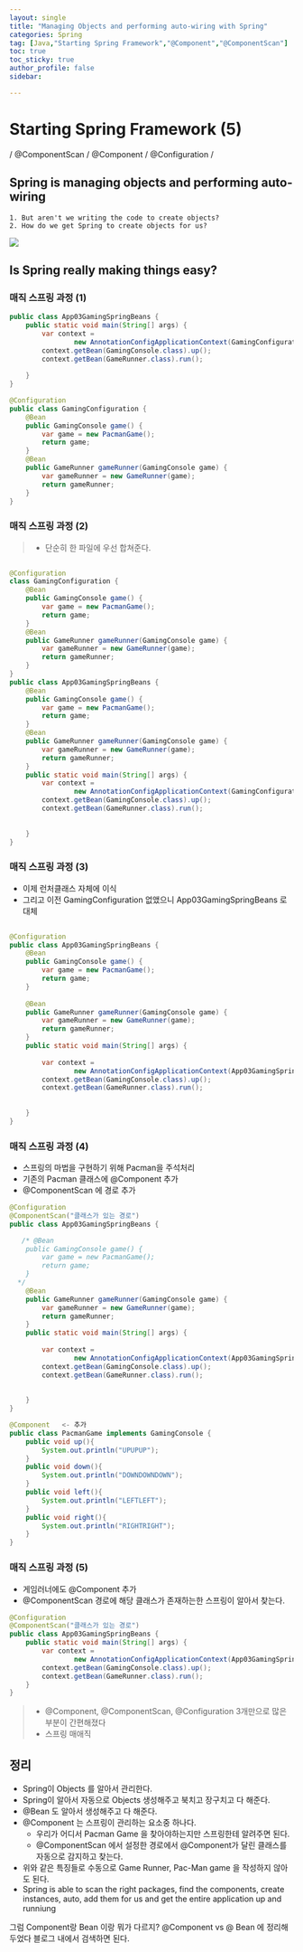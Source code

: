 ```yaml
---
layout: single
title: "Managing Objects and performing auto-wiring with Spring"
categories: Spring
tag: [Java,"Starting Spring Framework","@Component","@ComponentScan"]
toc: true
toc_sticky: true
author_profile: false
sidebar:

---
```

# Starting Spring Framework (5)
/ @ComponentScan / @Component / @Configuration /

## Spring is managing objects and performing auto-wiring

	1. But aren't we writing the code to create objects?
	2. How do we get Spring to create objects for us?

![](https://i.imgur.com/4X6BDRZ.png)


## Is Spring really making things easy?

### 매직 스프링 과정 (1)

```java
public class App03GamingSpringBeans {  
    public static void main(String[] args) {  
        var context =  
                new AnnotationConfigApplicationContext(GamingConfiguration.class);  
        context.getBean(GamingConsole.class).up();  
        context.getBean(GameRunner.class).run();  
  
    }  
}
```

```java
@Configuration  
public class GamingConfiguration {  
    @Bean  
    public GamingConsole game() {  
        var game = new PacmanGame();  
        return game;  
    }  
    @Bean  
    public GameRunner gameRunner(GamingConsole game) {  
        var gameRunner = new GameRunner(game);  
        return gameRunner;  
    }  
}
```

### 매직 스프링 과정 (2)

>- 단순히 한 파일에 우선 합쳐준다.

```java
  
@Configuration  
class GamingConfiguration {  
    @Bean  
    public GamingConsole game() {  
        var game = new PacmanGame();  
        return game;  
    }  
    @Bean  
    public GameRunner gameRunner(GamingConsole game) {  
        var gameRunner = new GameRunner(game);  
        return gameRunner;  
    }  
}
public class App03GamingSpringBeans {  
    @Bean  
    public GamingConsole game() {  
        var game = new PacmanGame();  
        return game;  
    }  
    @Bean  
    public GameRunner gameRunner(GamingConsole game) {  
        var gameRunner = new GameRunner(game);  
        return gameRunner;  
    }  
    public static void main(String[] args) {  
        var context =  
                new AnnotationConfigApplicationContext(GamingConfiguration.class);  
        context.getBean(GamingConsole.class).up();  
        context.getBean(GameRunner.class).run();  
  
  
    }  
}
```


### 매직 스프링 과정 (3)
- 이제 런처클래스 자체에 이식
- 그리고 이전 GamingConfiguration 없앴으니 App03GamingSpringBeans 로 대체


```java
  
@Configuration  
public class App03GamingSpringBeans {  
    @Bean  
    public GamingConsole game() {  
        var game = new PacmanGame();  
        return game;  
    }  
  
    @Bean  
    public GameRunner gameRunner(GamingConsole game) {  
        var gameRunner = new GameRunner(game);  
        return gameRunner;  
    }  
    public static void main(String[] args) {  
  
        var context =  
                new AnnotationConfigApplicationContext(App03GamingSpringBeans.class);  
        context.getBean(GamingConsole.class).up();  
        context.getBean(GameRunner.class).run();  
  
  
    }  
}
```


### 매직 스프링 과정 (4)
- 스프링의 마법을 구현하기 위해 Pacman을 주석처리
- 기존의 Pacman 클래스에 @Component 추가
- @ComponentScan 에 경로 추가

```java
@Configuration  
@ComponentScan("클래스가 있는 경로")
public class App03GamingSpringBeans { 

   /* @Bean  
    public GamingConsole game() {  
        var game = new PacmanGame();  
        return game;  
    }  
  */
    @Bean  
    public GameRunner gameRunner(GamingConsole game) {  
        var gameRunner = new GameRunner(game);  
        return gameRunner;  
    }  
    public static void main(String[] args) {  
  
        var context =  
                new AnnotationConfigApplicationContext(App03GamingSpringBeans.class);  
        context.getBean(GamingConsole.class).up();  
        context.getBean(GameRunner.class).run();  
  
  
    }  
}
```

```java
@Component   <- 추가
public class PacmanGame implements GamingConsole {  
    public void up(){  
        System.out.println("UPUPUP");  
    }  
    public void down(){  
        System.out.println("DOWNDOWNDOWN");  
    }  
    public void left(){  
        System.out.println("LEFTLEFT");  
    }  
    public void right(){  
        System.out.println("RIGHTRIGHT");  
    }  
}
```

### 매직 스프링 과정 (5)
- 게임러너에도 @Component 추가
- @ComponentScan 경로에 해당 클래스가 존재하는한 
  스프링이 알아서 찾는다.

```java
@Configuration  
@ComponentScan("클래스가 있는 경로")
public class App03GamingSpringBeans { 
    public static void main(String[] args) {  
        var context =  
                new AnnotationConfigApplicationContext(App03GamingSpringBeans.class);  
        context.getBean(GamingConsole.class).up();  
        context.getBean(GameRunner.class).run();  
    }  
}
```

>- @Component, @ComponentScan, @Configuration 3개만으로 많은 부분이 간편해졌다
>- 스프링 매애직


## 정리
- Spring이 Objects 를 알아서 관리한다.
- Spring이 알아서 자동으로 Objects 생성해주고 북치고 장구치고 다 해준다.
- @Bean 도 알아서 생성해주고 다 해준다.
- @Component 는 스프링이 관리하는 요소중 하나다.
	- 우리가 어디서 Pacman Game 을 찾아야하는지만 스프링한테 알려주면 된다.
	- @ComponentScan 에서 설정한 경로에서 @Component가 달린 클래스를 자동으로 감지하고 찾는다.
- 위와 같은 특징들로 수동으로 Game Runner, Pac-Man game 을 작성하지 않아도 된다.
- Spring is able to scan the right packages, find the components, create instances, auto, add them for us and get the entire application up and runniung

그럼 Component랑 Bean 이랑 뭐가 다르지?
@Component vs @ Bean 에 정리해두었다
블로그 내에서 검색하면 된다.